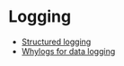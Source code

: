 # Logging

- [Structured logging](https://github.com/hynek/structlog)
- [Whylogs for data logging](https://github.com/whylabs/whylogs)
